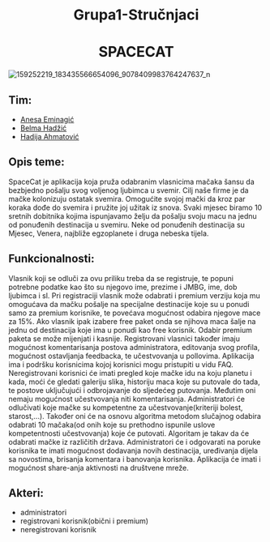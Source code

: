 
<h1 align="center">Grupa1-Stručnjaci</h1>
<h1 align="center">SPACECAT</h1>


![159252219_183435566654096_9078409983764247637_n](https://user-images.githubusercontent.com/73399075/110942858-b7cded00-833a-11eb-8768-4c6727b7ab5a.jpg)

## Tim: 
* [Anesa Eminagić](https://github.com/aeminagic1)
* [Belma Hadžić](https://github.com/bhadzic2)
* [Hadija Ahmatović](https://github.com/hahmatovic1)

## Opis teme: 
SpaceCat je aplikacija koja pruža odabranim vlasnicima mačaka šansu da bezbjedno pošalju svog voljenog ljubimca u svemir. Cilj naše firme je da mačke kolonizuju ostatak svemira. Omogućite svojoj mački da kroz par koraka dođe do svemira i pružite joj užitak iz snova. 
Svaki mjesec biramo 10 sretnih dobitnika kojima ispunjavamo želju da pošalju svoju macu na jednu od ponuđenih destinacija u svemiru.
Neke od ponuđenih destinacija su Mjesec, Venera, najbliže egzoplanete i druga nebeska tijela.

## Funkcionalnosti: 
Vlasnik koji se odluči za ovu priliku treba da se registruje, te popuni potrebne podatke kao što su njegovo ime, prezime i JMBG, ime, dob ljubimca i sl. 
Pri registraciji vlasnik može odabrati i premium verziju koja mu omogućava da mačku pošalje na specijalne destinacije koje su u ponudi samo za premium korisnike, te povećava mogućnost odabira njegove mace za 15%. 
Ako vlasnik ipak izabere free paket onda se njihova maca šalje na jednu od destinacija koje ima u ponudi kao free korisnik. Odabir premium paketa se može mijenjati i kasnije.
Registrovani vlasnici također imaju mogućnost komentarisanja postova administratora, editovanja svog profila, mogućnost ostavljanja feedbacka, te učestvovanja u pollovima.
Aplikacija ima i podršku korisnicima kojoj korisnici mogu pristupiti u vidu FAQ.
Neregistrovani korisnici će imati pregled koje mačke idu na koju planetu i kada, moći će gledati galeriju slika, historiju maca koje su putovale do tada, te postove uključujući i odbrojavanje do sljedećeg putovanja. Međutim oni nemaju mogućnost učestvovanja niti komentarisanja.
Administratori će odlučivati koje mačke su kompetentne za učestvovanje(kriteriji bolest, starost,...). Također oni će na osnovu algoritma metodom slučajnog odabira odabrati 10 mačaka(od onih koje su prethodno ispunile uslove kompetentnosti učestvovanja) koje će putovati. Algoritam je takav da će odabrati mačke iz različitih država. Administratori će i odgovarati na poruke korisnika te imati mogućnost dodavanja novih destinacija, uređivanja dijela sa novostima, brisanja komentara i banovanja korisnika.
Aplikacija će imati i mogućnost share-anja aktivnosti na društvene mreže.

## Akteri: 
* administratori
* registrovani korisnik(obični i premium)
* neregistrovani korisnik
